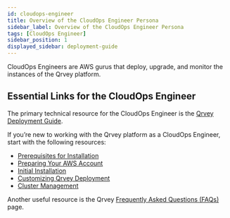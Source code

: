 ```yaml
---
id: cloudops-engineer
title: Overview of the CloudOps Engineer Persona
sidebar_label: Overview of the CloudOps Engineer Persona
tags: [CloudOps Engineer]
sidebar_position: 1
displayed_sidebar: deployment-guide
---
```


CloudOps Engineers are AWS gurus that deploy, upgrade, and monitor the instances of the Qrvey platform.

## Essential Links for the CloudOps Engineer
The primary technical resource for the CloudOps Engineer is the [Qrvey Deployment Guide](../deployment/introduction-to-deployment.md). 

If you’re new to working with the Qrvey platform as a CloudOps Engineer, start with the following resources:
* [Prerequisites for Installation](../deployment/prerequisites-for-installation.md)
* [Preparing Your AWS Account](../deployment/preparing-AWS-account.md)
* [Initial Installation](../deployment/04-Installing%20the%20Qrvey%20platform/initial-installation.md)
* [Customizing Qrvey Deployment](../deployment/customizing-qrvey-deployment.md)
* [Cluster Management](../deployment/06-Managing%20the%20Qrvey%20Platform/manage-aws-elasticsearch.md)

Another useful resource is the Qrvey [Frequently Asked Questions (FAQs)](../getting-started/faqs.md) page. 